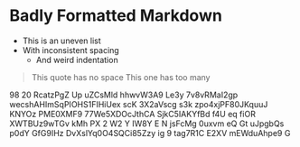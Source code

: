 #  Badly  Formatted  Markdown    

*  This is an uneven list
* With inconsistent spacing
   *    And weird indentation

>This quote has no space
>   This one has too many

98 20  RcatzPgZ 
 Up uZCsMld hhwvW3A9 Le3y 7v8vRMaI2gp wecshAHImSqPIOHS1FIHiUex scK 3X2aVscg s3k zpo4xjPF80JKquuJ KNYOz
PME0XMF9 77We5XDOcJthCA SjkC5IAKYfBd f4U eq  fiOR XWTBUz9wTGv kMh PX  2 W2 Y IW8Y E N  jsFcMg 0uxvm
eQ Gt uJpgbQs  p0dY  GfG9IHz DvXslYq0O4SQCi85Zzy  ig 9 tag7R1C E2XV mEWduAhpe9 G
